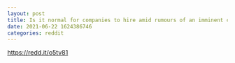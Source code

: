 ```yaml
--- 
layout: post 
title: Is it normal for companies to hire amid rumours of an imminent chapter 11 bankruptcy? 
date: 2021-06-22 1624386746 
categories: reddit 
--- 
```

https://redd.it/o5tv81